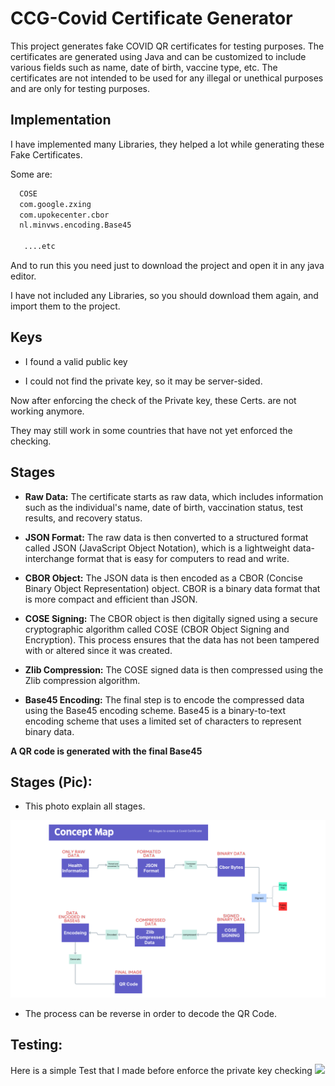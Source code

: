 # CCG-Covid Certificate Generator

This project generates fake COVID QR certificates for testing purposes.
The certificates are generated using Java and can be customized to include various fields such as name, date of birth, vaccine type, etc. The certificates are not intended to be used for any illegal or unethical purposes and are only for testing purposes.


## Implementation

I have implemented many Libraries, they helped a lot while generating these Fake Certificates.
 
Some are:

```bash
  COSE
  com.google.zxing
  com.upokecenter.cbor
  nl.minvws.encoding.Base45

   ....etc
```
    
And to run this you need just to download the project and open it in any java editor.

I have not included any Libraries, so you should download them again, and import them to the project.


## Keys

- I found a valid public key

- I could not find the private key, so it may be server-sided.

Now after enforcing the check of the Private key, these Certs. are not working anymore.

They may still work in some countries that have not yet enforced the checking.

## Stages


- **Raw Data:** The certificate starts as raw data, which includes information such as the individual's name, date of birth, vaccination status, test results, and recovery status.

- **JSON Format:** The raw data is then converted to a structured format called JSON (JavaScript Object Notation), which is a lightweight data-interchange format that is easy for computers to read and write.

- **CBOR Object:** The JSON data is then encoded as a CBOR (Concise Binary Object Representation) object. CBOR is a binary data format that is more compact and efficient than JSON.

- **COSE Signing:** The CBOR object is then digitally signed using a secure cryptographic algorithm called COSE (CBOR Object Signing and Encryption). This process ensures that the data has not been tampered with or altered since it was created.

- **Zlib Compression:** The COSE signed data is then compressed using the Zlib compression algorithm.

- **Base45 Encoding:** The final step is to encode the compressed data using the Base45 encoding scheme. Base45 is a binary-to-text encoding scheme that uses a limited set of characters to represent binary data.

**A QR code is generated with the final Base45** 


## Stages (Pic): 

- This photo explain all stages.

![](https://github.com/Abodx9/CCG_Covid-Certificate-Generator/blob/main/Concept-Map.png)


- The process can be reverse in order to decode the QR Code.


## Testing: 

Here is a simple Test that I made before enforce  the private key checking
![](https://github.com/Abodx9/CCG_Covid-Certificate-Generator/blob/main/Test.gif)